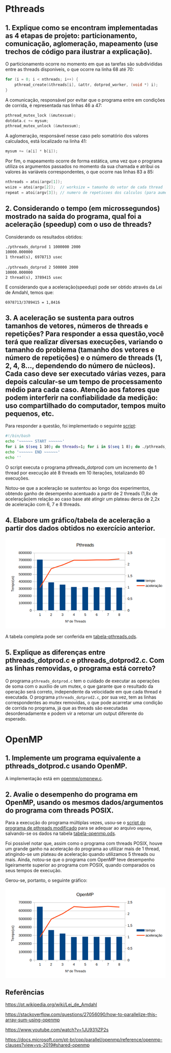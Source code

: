 # Pthreads
## 1. Explique como se encontram implementadas as 4 etapas de projeto: particionamento, comunicação, aglomeração, mapeamento (use trechos de código para ilustrar a explicação).
O particionamento ocorre no momento em que as tarefas são subdivididas entre as threads disponíveis, o que ocorre na linha 68 até 70:
```c
for (i = 0; i < nthreads; i++) {
    pthread_create(&threads[i], &attr, dotprod_worker, (void *) i);
}
```

A comunicação, responsável por evitar que o programa entre em condições de corrida, é representada nas linhas 46 a 47:
```c
pthread_mutex_lock (&mutexsum);
dotdata.c += mysum;
pthread_mutex_unlock (&mutexsum);
```

A aglomeração, responsável nesse caso pelo somatório dos valores calculados, está localizado na linha 41:
```c
mysum += (a[i] * b[i]);
```

Por fim, o mapeamento ocorre de forma estática, uma vez que o programa utiliza os argumentos passados no momento da sua chamada e atribui os valores às variáveis correspondentes, o que ocorre nas linhas 83 a 85:
```c
nthreads = atoi(argv[1]); 
wsize = atoi(argv[2]);  // worksize = tamanho do vetor de cada thread
repeat = atoi(argv[3]); // numero de repeticoes dos calculos (para aumentar carga)
```

## 2. Considerando o tempo (em microssegundos) mostrado na saída do programa, qual foi a aceleração (speedup) com o uso de threads?

Considerando os resultados obtidos:

```
./pthreads_dotprod 1 1000000 2000 
10000.000000
1 thread(s), 6978713 usec

./pthreads_dotprod 2 500000 2000  
10000.000000
2 thread(s), 3789415 usec
```
E considerando que a aceleração(speedup) pode ser obtido através da Lei de Amdahl, temos que:
```
6978713/3789415 = 1,8416
```

## 3. A aceleração se sustenta para outros tamanhos de vetores, números de threads e repetições? Para responder a essa questão,você terá que realizar diversas execuções, variando o tamanho do problema (tamanho dos vetores e número de repetições) e o número de threads (1, 2, 4, 8..., dependendo do número de núcleos). Cada caso deve ser executado várias vezes, para depois calcular-se um tempo de processamento médio para cada caso. Atenção aos fatores que podem interferir na confiabilidade da medição: uso compartilhado do computador, tempos muito pequenos, etc.

Para responder a questão, foi implementado o seguinte [script](https://github.com/elc139/t2-gafantinel/blob/master/pthreads_dotprod/pthreads-script.sh):
```bash
#!/bin/bash
echo '~~~~~~ START ~~~~~~'
for i in $(seq 1 10); do threads=1; for i in $(seq 1 8); do ./pthreads_dotprod $threads $((1000000/$threads)) 2000 | grep 'thread'; echo ''; threads=$(($threads+1)); done; done
echo '~~~~~~ END ~~~~~~'
echo ''
```
O script executa o programa pthreads_dotprod com um incremento de 1 thread por execução até 8 threads em 10 iterações, totalizando 80 execuções.

Notou-se que a aceleração se sustentou ao longo dos experimentos, obtendo ganho de desempenho acentuado a partir de 2 threads (1,8x de aceleração)em relação ao caso base até atingir um plateau derca de 2,2x de aceleração com 6, 7 e 8 threads.
## 4. Elabore um gráfico/tabela de aceleração a partir dos dados obtidos no exercício anterior.

![](pthreads_dotprod/grafico.png)

A tabela completa pode ser conferida em [tabela-pthreads.ods](https://github.com/elc139/t2-gafantinel/blob/master/pthreads_dotprod/tabela-pthreads.ods).

## 5. Explique as diferenças entre pthreads_dotprod.c e pthreads_dotprod2.c. Com as linhas removidas, o programa está correto?

O programa ```pthreads_dotprod.c``` tem o cuidado de executar as operações de soma com o auxílio de um mutex, o que garante que o resultado da operação será correto, independente da velocidade em que cada thread é executada. O programa ```pthreads_dotprod2.c```, por sua vez, tem as linhas correspondentes ao mutex removidas, o que pode acarretar uma condição de corrida no programa, já que as threads são executadas desordenadamente e podem vir a retornar um output diferente do esperado.
# OpenMP
## 1. Implemente um programa equivalente a pthreads_dotprod.c usando OpenMP.
A implementação está em [openmp/ompnew.c](https://github.com/elc139/t2-gafantinel/blob/master/openmp/ompnew.c).

## 2. Avalie o desempenho do programa em OpenMP, usando os mesmos dados/argumentos do programa com threads POSIX.
Para a execução do programa múltiplas vezes, usou-se o [script do programa de pthreads modificado](https://github.com/elc139/t2-gafantinel/blob/master/openmp/openmp-script.sh) para se adequar ao arquivo ```ompnew```, salvando-se os dados na tabela [tabela-openmp.ods](https://github.com/elc139/t2-gafantinel/blob/master/pthreads_dotprod/tabela-pthreads.ods).

Foi possível notar que, assim como o programa com threads POSIX, houve um grande ganho na aceleração do programa ao utilizar mais de 1 thread, atingindo-se um plateau de aceleração quando utilizamos 5 threads ou mais. Ainda, notou-se que o programa com OpenMP teve desempenho ligeiramente superior ao programa com POSIX, quando comparados os seus tempos de execução.

Gerou-se, portanto, o seguinte gráfico:

![](openmp/grafico-openmp.png)

## Referências

https://pt.wikipedia.org/wiki/Lei_de_Amdahl

https://stackoverflow.com/questions/27056090/how-to-parallelize-this-array-sum-using-openmp

https://www.youtube.com/watch?v=1JU931jZP2s

https://docs.microsoft.com/pt-br/cpp/parallel/openmp/reference/openmp-clauses?view=vs-2019#shared-openmp
